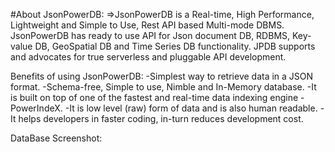 #About JsonPowerDB:
    =>JsonPowerDB is a Real-time, High Performance, Lightweight and Simple to Use, Rest API based Multi-mode DBMS. JsonPowerDB has ready to use API for Json document DB, RDBMS, Key-value DB, GeoSpatial DB and Time Series DB functionality. JPDB supports and advocates for true serverless and pluggable API development.


Benefits of using JsonPowerDB:
-Simplest way to retrieve data in a JSON format.
-Schema-free, Simple to use, Nimble and In-Memory database.
-It is built on top of one of the fastest and real-time data indexing engine - PowerIndeX.
-It is low level (raw) form of data and is also human readable.
-It helps developers in faster coding, in-turn reduces development cost.

DataBase Screenshot:
